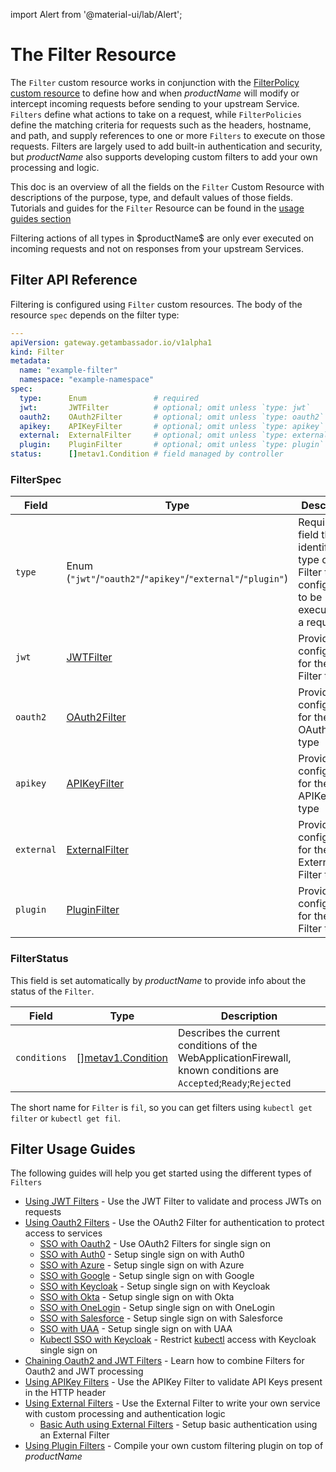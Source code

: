 
import Alert from '@material-ui/lab/Alert';

# The **Filter** Resource

The `Filter` custom resource works in conjunction with the [FilterPolicy custom resource][] to define how and when $productName$ will
modify or intercept incoming requests before sending to your upstream Service. `Filters` define what actions to take on a request,
while `FilterPolicies` define the matching criteria for requests such as the headers, hostname, and path, and supply references to
one or more `Filters` to execute on those requests. Filters are largely used to add built-in authentication and security, but
$productName$ also supports developing custom filters to add your own processing and logic.

This doc is an overview of all the fields on the `Filter` Custom Resource with descriptions of the purpose, type, and default values of those fields.
Tutorials and guides for the `Filter` Resource can be found in the [usage guides section][]

<Alert severity="info">
    Filtering actions of all types in $productName$ are only ever executed on incoming requests and not on responses from your upstream Services.
</Alert>

## Filter API Reference

Filtering is configured using `Filter` custom resources.  The body of the resource `spec` depends on the filter type:

```yaml
---
apiVersion: gateway.getambassador.io/v1alpha1
kind: Filter
metadata:
  name: "example-filter"
  namespace: "example-namespace"
spec:
  type:      Enum               # required
  jwt:       JWTFilter          # optional; omit unless `type: jwt`
  oauth2:    OAuth2Filter       # optional; omit unless `type: oauth2`
  apikey:    APIKeyFilter       # optional; omit unless `type: apikey`
  external:  ExternalFilter     # optional; omit unless `type: external`
  plugin:    PluginFilter       # optional; omit unless `type: plugin`
status:      []metav1.Condition # field managed by controller
```

### FilterSpec

| **Field**  | **Type**                                                     | **Description**                                                                       |
|------------|--------------------------------------------------------------|-----------------------------------------------------------------------------------|
| `type`     | Enum (`"jwt"`/`"oauth2"`/`"apikey"`/`"external"`/`"plugin"`) | Required field that identifies the type of the Filter that is configured to be executed on a request. |
| `jwt`      | [JWTFilter][]                                                | Provides configuration for the JWT Filter type                   |
| `oauth2`   | [OAuth2Filter][]                                             | Provides configuration for the OAuth2 Filter type         |
| `apikey`   | [APIKeyFilter][]                                             | Provides configuration for the APIKey Filter type      |
| `external` | [ExternalFilter][]                                           | Provides configuration for the External Filter type  |
| `plugin`   | [PluginFilter][]                                             | Provides configuration for the Plugin Filter type  |

### FilterStatus

This field is set automatically by $productName$ to provide info about the status of the `Filter`.

| **Field**    | **Type**                 | **Description**                                                                                                   |
|--------------|--------------------------|-------------------------------------------------------------------------------------------------------------------|
| `conditions` | \[\][metav1.Condition][] | Describes the current conditions of the WebApplicationFirewall, known conditions are `Accepted`;`Ready`;`Rejected` |

<Alert severity="info">
  The short name for <code>Filter</code> is <code>fil</code>, so you can get filters using <code>kubectl get filter</code> or <code>kubectl get fil</code>.
</Alert>

## Filter Usage Guides

The following guides will help you get started using the different types of `Filters`

- [Using JWT Filters][] - Use the JWT Filter to validate and process JWTs on requests
- [Using Oauth2 Filters][] - Use the OAuth2 Filter for authentication to protect access to services
  - [SSO with Oauth2][] - Use OAuth2 Filters for single sign on
  - [SSO with Auth0][] - Setup single sign on with Auth0
  - [SSO with Azure][] - Setup single sign on with Azure
  - [SSO with Google][] - Setup single sign on with Google
  - [SSO with Keycloak][] - Setup single sign on with Keycloak
  - [SSO with Okta][] - Setup single sign on with Okta
  - [SSO with OneLogin][] - Setup single sign on with OneLogin
  - [SSO with Salesforce][] - Setup single sign on with Salesforce
  - [SSO with UAA][] - Setup single sign on with UAA
  - [Kubectl SSO with Keycloak][] - Restrict [kubectl][] access with Keycloak single sign on
- [Chaining Oauth2 and JWT Filters][] - Learn how to combine Filters for Oauth2 and JWT processing
- [Using APIKey Filters][] - Use the APIKey Filter to validate API Keys present in the HTTP header
- [Using External Filters][] - Use the External Filter to write your own service with custom processing and authentication logic
  - [Basic Auth using External Filters][] - Setup basic authentication using an External Filter
- [Using Plugin Filters][] - Compile your own custom filtering plugin on top of $productName$

[usage guides section]: #filter-usage-guides
[FilterPolicy custom resource]: ../filterpolicy
[JWTFilter]: ../filter-jwt
[OAuth2Filter]: ../filter-oauth2
[APIKeyFilter]:  ../filter-apikey
[ExternalFilter]: ../filter-external
[PluginFilter]: ../filter-plugin
[Using JWT Filters]: ../../guides/auth/jwt
[Using Oauth2 Filters]: ../../guides/auth/oauth2
[SSO with Auth0]: ../../guides/sso/auth0
[SSO with Azure]: ../../guides/sso/azure
[SSO with Google]: ../../guides/sso/google
[SSO with Keycloak]: ../../guides/sso/keycloak
[Kubectl SSO with Keycloak]: ../../guides/sso/kubectl-keycloak
[SSO with Oauth2]: ../../guides/sso/oauth2
[SSO with Okta]: ../../guides/sso/okta
[SSO with OneLogin]: ../../guides/sso/onelogin
[SSO with Salesforce]: ../../guides/sso/salesforce
[SSO with UAA]: ../../guides/sso/uaa
[Chaining Oauth2 and JWT Filters]: ../../guides/auth/oauth2-and-jwt
[Using APIKey Filters]: ../../guides/apikey
[Using External Filters]: ../../guides/custom-filters/external
[Basic Auth using External Filters]: ../../guides/auth/basic-auth
[Using Plugin Filters]: ../../guides/custom-filters/plugin
[kubectl]: https://kubernetes.io/docs/tasks/tools/
[metav1.Condition]: https://pkg.go.dev/k8s.io/apimachinery/pkg/apis/meta/v1#Condition
